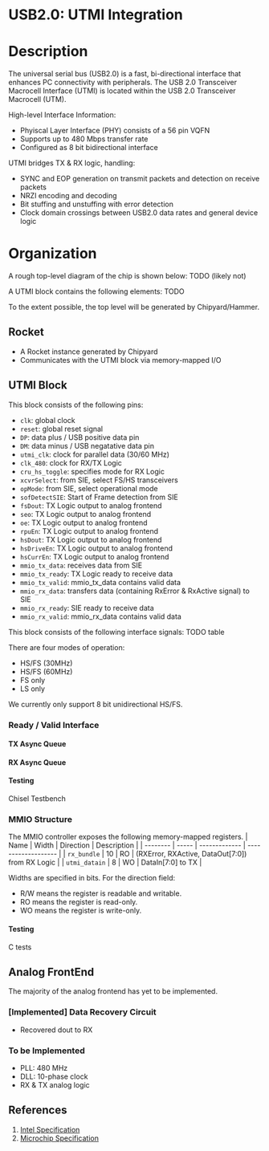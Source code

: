 # USB2.0: UTMI Integration

# Description
The universal serial bus (USB2.0) is a fast, bi-directional interface that enhances PC connectivity with peripherals. The USB 2.0 Transceiver Macrocell Interface (UTMI) is located within the USB 2.0 Transceiver Macrocell (UTM). 

High-level Interface Information: 
+ Phyiscal Layer Interface (PHY) consists of a 56 pin VQFN
+ Supports up to 480 Mbps transfer rate
+ Configured as 8 bit bidirectional interface

UTMI bridges TX \& RX logic, handling:
+ SYNC and EOP generation on transmit packets and detection on receive packets
+ NRZI encoding and decoding
+ Bit stuffing and unstuffing with error detection
+ Clock domain crossings between USB2.0 data rates and general device logic

# Organization
A rough top-level diagram of the chip is shown below: TODO (likely not)

A UTMI block contains the following elements: TODO

To the extent possible, the top level will be generated by Chipyard/Hammer.

## Rocket
- A Rocket instance generated by Chipyard
- Communicates with the UTMI block via memory-mapped I/O

## UTMI Block
This block consists of the following pins:
- `clk`: global clock
- `reset`: global reset signal
- `DP`: data plus / USB positive data pin
- `DM`: data minus / USB negatative data pin
- `utmi_clk`: clock for parallel data (30/60 MHz)
- `clk_480`: clock for RX/TX Logic
- `cru_hs_toggle`: specifies mode for RX Logic
- `xcvrSelect`: from SIE, select FS/HS transceivers 
- `opMode`: from SIE, select operational mode 
- `sofDetectSIE`: Start of Frame detection from SIE
- `fsDout`: TX Logic output to analog frontend 
- `seo`: TX Logic output to analog frontend
- `oe`: TX Logic output to analog frontend
- `rpuEn`: TX Logic output to analog frontend
- `hsDout`: TX Logic output to analog frontend
- `hsDriveEn`: TX Logic output to analog frontend
- `hsCurrEn`: TX Logic output to analog frontend
- `mmio_tx_data`: receives data from SIE
- `mmio_tx_ready`: TX Logic ready to receive data
- `mmio_tx_valid`: mmio_tx_data contains valid data
- `mmio_rx_data`: transfers data (containing RxError & RxActive signal) to SIE
- `mmio_rx_ready`: SIE ready to receive data
- `mmio_rx_valid`: mmio_rx_data contains valid data

This block consists of the following interface signals: TODO table


There are four modes of operation:
- HS/FS (30MHz)
- HS/FS (60MHz)
- FS only
- LS only

We currently only support 8 bit unidirectional HS/FS.

### Ready / Valid Interface

#### TX Async Queue

#### RX Async Queue

#### Testing
Chisel Testbench

### MMIO Structure
The MMIO controller exposes the following memory-mapped registers.
| Name     | Width | Direction     | Description         | 
| -------- | ----- | ------------- | ------------------- |
| `rx_bundle` | 10   | RO | (RXError, RXActive, DataOut[7:0]) from RX Logic |
| `utmi_datain` | 8   | WO | DataIn[7:0] to TX |

Widths are specified in bits. For the direction field:

- R/W means the register is readable and writable.
- RO means the register is read-only.
- WO means the register is write-only.

#### Testing
C tests


## Analog FrontEnd
The majority of the analog frontend has yet to be implemented.

### [Implemented] Data Recovery Circuit
+ Recovered dout to RX

### To be Implemented
+ PLL: 480 MHz
+ DLL: 10-phase clock
+ RX \& TX analog logic

## References
1. [Intel Specification](https://www.intel.com/content/dam/www/public/us/en/documents/technical-specifications/usb2-transceiver-macrocell-interface-specifications.pdf)
2. [Microchip Specification](https://www.microchip.com/en-us/product/usb3250#document-table)


